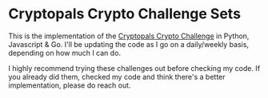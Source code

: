 # Cryptopals Crypto Challenge Sets

This is the implementation of the [Cryptopals Crypto Challenge](https://cryptopals.com/) in Python, Javascript & Go. I'll be updating the code as I go on a daily/weekly basis, depending on how much I can do.

I highly recommend trying these challenges out before checking my code. If you already did them, checked my code and think there's a better implementation, please do reach out.
